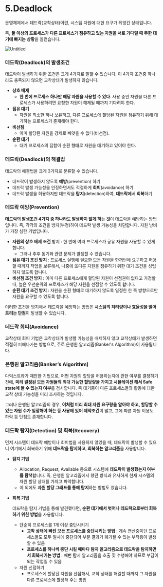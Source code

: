 # 5.Deadlock

운영체제에서 데드락(교착상태)이란, 시스템 자원에 대한 요구가 뒤엉킨 상태입니다.

즉, **둘 이상의 프로세스가 다른 프로세스가 점유하고 있는 자원을 서로 기다릴 때 무한 대기에 빠지는 상황**을 일컫습니다.

![Untitled](%E1%84%80%E1%85%AD%E1%84%8E%E1%85%A1%E1%86%A8%E1%84%89%E1%85%A1%E1%86%BC%E1%84%90%E1%85%A2(Deadlock)%E1%84%8B%E1%85%B5%E1%84%85%E1%85%A1%E1%86%AB%208f52c706d8484d12809720930617de16/Untitled.png)

### **데드락(Deadlock)의 발생조건**

데드락이 발생하기 위한 조건은 크게 4가지로 말할 수 있습니다. 이 4가지 조건중 하나라도 충족되지 않으면 교착상태가 발생하지 않습니다.

- **상호 배제**
    - **한 번에 프로세스 하나만 해당 자원을 사용할 수 있다**. 사용 중인 자원을 다른 프로세스가 사용하려면 요청한 자원이 해제될 때까지 기다려야 한다.
- **점유 대기**
    - 자원을 최소한 하나 보유하고, 다른 프로세스에 할당된 자원을 점유하기 위해 대기하는 프로세스가 존재해야 한다.
- **비선점**
    - 이미 할당된 자원을 강제로 빼앗을 수 없다(비선점).
- **순환 대기**
    - 대기 프로세스의 집합이 순환 형태로 자원을 대기하고 있어야 한다.
    

### **데드락(Deadlock)의 해결법**

데드락의 해결법을 크게 3가지로 분류할 수 있습니다.

- 데드락이 발생하지 않도록 **예방**(prevention) 하기
- 데드락 발생 가능성을 인정하면서도 적절하게 **회피**(avoidance) 하기
- 데드락 발생을 허용하지만 데드락을 **탐지**(detection)하여, **데드락에서 회복**하기

### **데드락 예방(Prevention)**

**데드락의 발생조건 4가지 중 하나라도 발생하지 않게 하는 것**이 데드락을 예방하는 방법입니다. 즉, 각각의 조건을 방지(부정)하여 데드락 발생 가능성을 차단합니다. 자원 낭비가 가장 심한 기법입니다.

- **자원의 상호 배제 조건** 방지 : 한 번에 여러 프로세스가 공유 자원을 사용할 수 있게 합니다.
    - 그러나 추후 동기화 관련 문제가 발생할 수 있습니다.
- **점유 대기 조건 방지** : 프로세스 실행에 필요한 모든 자원을 한꺼번에 요구하고 허용할 때까지 작업을 보류해서, 나중에 또다른 자원을 점유하기 위한 대기 조건을 성립하지 않도록 합니다.
- **비선점 조건 방지** : 이미 다른 프로세스에게 할당된 자원이 선점권이 없다고 가정할 때, 높은 우선순위의 프로세스가 해당 자원을 선점할 수 있도록 합니다.
- **순환 대기 조건 방지** : 자원을 순환 형태로 대기하지 않도록 일정한 한 쪽 방향으로만 자원을 요구할 수 있도록 합니다.

이러한 조건을 방지해서 데드락을 예방하는 방법은 **시스템의 처리량이나 효율성을 떨어트리는 단점**이 발생할 수 있습니다.

### **데드락 회피(Avoidance)**

교착상태 회피 기법은 교착상태가 발생할 가능성을 배제하지 않고 교착상태가 발생하면 적절히 피해나가는 방법으로, 주로 은행원 알고리즘(Banker's Algorithm)이 사용됩니다.

### **은행원 알고리즘(Banker’s Algorithm)**

다익스트라가 제안한 기법으로, 어떤 자원의 할당을 허용하는지에 관한 여부를 결정하기 전에, **미리 결정된 모든 자원들의 최대 가능한 할당량을 가지고 시뮬레이션 해서 Safe state에 들 수 있는지 여부**를 검사합니다. 즉 대기중이 다른 프로세스들의 활동에 대한 교착 상태 가능성을 미리 조사하는 것입니다.

그러나 은행원 알고리즘의 경우, **이처럼 미리 최대 자원 요구량을 알아야 하고, 할당할 수 있는 자원 수가 일정해야 하는 등 사용에 있어 제약조건**이 많고, 그에 따른 자원 이용도 하락 등 단점도 존재합니다.

### **데드락 탐지(Detection) 및 회복(Recovery)**

먼저 시스템이 데드락 예방이나 회피법을 사용하지 않았을 때, 데드락이 발생할 수 있으니 여기에서 회복하기 위해 **데드락을 탐지하고, 회복하는 알고리즘**을 사용합니다.

- **탐지 기법**
    - Allocation, Request, Available 등으로 시스템에 **데드락이 발생했는지 여부를 탐색**합니다. 즉, 은행원 알고리즘에서 했던 방식과 유사하게 현재 시스템의 자원 할당 상태를 가지고 파악합니다.
    - 이 외에도 **자원 할당 그래프를 통해 탐지**하는 방법도 있습니다.
- **회복 기법**
    
    데드락을 탐지 기법을 통해 발견했다면, **순환 대기에서 벗어나 데드락으로부터 회복하기 위한 방법**을 사용합니다.
    
    - 단순히 프로세스를 1개 이상 중단시키기
        - **교착 상태에 빠진 모든 프로세스를 중단시키는 방법** : 계속 연산중이던 프로세스들도 모두 일시에 중단되어 부분 결과가 폐기될 수 있는 부작용이 발생할 수 있음
        - **프로세스를 하나씩 중단 시킬 때마다 탐지 알고리즘으로 데드락을 탐지하면서 회복시키는 방법** : 매번 탐지 알고리즘을 호출 및 수행해야 하므로 부담이 되는 작업일 수 있음
    - 자원 선점하기
        - 프로세스에 할당된 자원을 선점해서, 교착 상태를 해결할 때까지 그 자원을 다른 프로세스에 할당해 주는 방법
